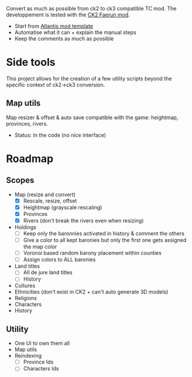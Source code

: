 Convert as much as possible from ck2 to ck3 compatible TC mod. The developpement is tested with the [CK2 Faerun mod](https://github.com/ProjectFaerun/Faerun).

- Start from [Atlantis mod template](https://github.com/bombusfrigidus/Atlantis)
- Automatise  what it can + explain the manual steps
- Keep the comments as much as possible

# Side tools
This project allows for the creation of a few utility scripts beyond the specific context of ck2->ck3 conversion.

## Map utils
Map resizer & offset & auto save compatible with the game: heightmap, provinces, rivers.
- Status: In the code (no nice interface)

# Roadmap

## Scopes

- Map (resize and convert)
    - [X] Rescale, resize, offset
    - [X] Heightmap (grayscale rescaling)
    - [X] Provinces 
    - [X] Rivers (don't break the rivers even when resizing)
- Holdings
    - [ ] Keep only the baronnies activated in history & comment the others
    - [ ] Give a color to all kept baronies but only the first one gets assigned the map color
    - [ ] Voronoi based random barony placement within counties
    - [ ] Assign colors to ALL baronies
- Land titles
    - [ ] All de jure land titles
    - [ ] History
- Cultures
- Ethnicities (don't exist in CK2 + can't auto generate 3D models)
- Religions
- Characters
- History

## Utility

- One UI to own them all
- Map utils
- Reindexing
    - [ ] Province Ids
    - [ ] Characters Ids